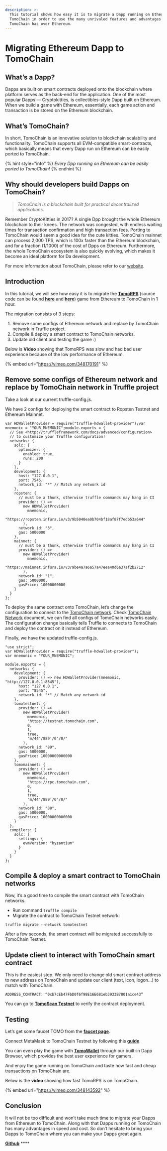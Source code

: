 ```yaml
---
description: >-
  This tutorial shows how easy it is to migrate a Dapp running on Ethereum to
  TomoChain in order to use the many unrivaled features and advantages that
  TomoChain has over Ethereum.
---
```


# Migrating Ethereum Dapp to TomoChain

## What’s a Dapp? <a id="b85e"></a>

Dapps are built on smart contracts deployed onto the blockchain where platform serves as the back-end for the application. One of the most popular Dapps — Cryptokitties, is collectibles-style Dapp built on Ethereum. When we build a game with Ethereum, essentially, each game action and transaction is be stored on the Ethereum blockchain.

## What’s TomoChain? <a id="d2b6"></a>

In short, TomoChain is an innovative solution to blockchain scalability and functionality. TomoChain supports all EVM-compatible smart-contracts, which basically means that every Dapp run on Ethereum can be easily ported to TomoChain.

{% hint style="info" %}
_Every Dpp running on Ethereum can be easily ported to TomoChain!_
{% endhint %}

## Why should developers build Dapps on TomoChain? <a id="0547"></a>

> _TomoChain is a blockchain built for practical decentralized applications._

Remember CryptoKitties in 2017? A single Dpp brought the whole Ethereum blockchain to their knees. The network was congested, with endless waiting times for transaction confirmation and high transaction fees. Porting to TomoChain would seem a good idea for the cute kitties. TomoChain mainnet can process 2,000 TPS, which is 100x faster than the Ethereum blockchain, and for a fraction \(1/1000\) of the cost of Dpps on Ethereum. Furthermore, the whole TomoChain ecosystem is also quickly evolving, which makes it become an ideal platform for Da development.

For more information about TomoChain, please refer to our [website](http://tomochain.com/).

## Introduction <a id="7e29"></a>

In this tutorial, we will see how easy it is to migrate the [**TomoRPS**](https://tomorps.online/) \(source code can be found [**here**](https://github.com/frogdevvn/tomorps-smartcontract) and [**here**](https://github.com/frogdevvn/tomorps-backend)\) game from Ethereum to TomoChain in 1 hour.

The migration consists of 3 steps:

1. Remove some configs of Ethereum network and replace by TomoChain network in Truffle project.
2. Compile & deploy a smart contract to TomoChain networks.
3. Update old client and testing the game :\)

Below is **Video** showing that TomoRPS was slow and had bad user experience because of the low performance of Ethereum.

{% embed url="https://vimeo.com/348170191" %}

## Remove some configs of Ethereum network and replace by TomoChain network in Truffle project <a id="d654"></a>

Take a look at our current truffle-config.js.

We have 2 configs for deploying the smart contract to Ropsten Testnet and Ethereum Mainnet.

```text
var HDWalletProvider = require("truffle-hdwallet-provider");var mnemonic = "YOUR_MNEMONIC";module.exports = {
  // See <http://truffleframework.com/docs/advanced/configuration>
  // to customize your Truffle configuration!
  networks: {
    solc: {
      optimizer: {
        enabled: true,
        runs: 200
      }
    },
    development: {
      host: "127.0.0.1",
      port: 7545,
      network_id: "*" // Match any network id
    },
    ropsten: {
      // must be a thunk, otherwise truffle commands may hang in CI
      provider: () =>
        new HDWalletProvider(
          mnemonic,
          "https://ropsten.infura.io/v3/9b5040ea0b704bf18af87f7edb53a644"
        ),
      network_id: "3",
      gas: 5000000
    },
    mainnet: {
      // must be a thunk, otherwise truffle commands may hang in CI
      provider: () =>
        new HDWalletProvider(
          mnemonic,
          "https://mainnet.infura.io/v3/9be4a7a6a57a47eea40d6a37af2b2712"
        ),
      network_id: "1",
      gas: 5000000,
      gasPrice: 10000000000
    }
  }
};
```

To deploy the same contract onto TomoChain, let’s change the configuration to connect to the [TomoChain network](https://docs.tomochain.com/general/networks/). Check [TomoChain Network](https://docs.tomochain.com/general/networks/) document, we can find all configs of TomoChain networks easily. The configuration change basically tells Truffle to connects to TomoChain and deploy the contract on it instead of Ethereum.

Finally, we have the updated truffle-config.js.

```text
"use strict";
var HDWalletProvider = require("truffle-hdwallet-provider");
var mnemonic = "YOUR_MNEMONIC";
  
module.exports = {
  networks: {
    development: {
      provider: () => new HDWalletProvider(mnemonic, "http://127.0.0.1:8545"),
      host: "127.0.0.1",
      port: "8545",
      network_id: "*" // Match any network id
    },
    tomotestnet: {
      provider: () =>
        new HDWalletProvider(
          mnemonic,
          "https://testnet.tomochain.com",
          0,
          1,
          true,
          "m/44'/889'/0'/0/"
        ),
      network_id: "89",
      gas: 5000000,
      gasPrice: 10000000000000
    },
    tomomainnet: {
      provider: () =>
        new HDWalletProvider(
          mnemonic,
          "https://rpc.tomochain.com",
          0,
          1,
          true,
          "m/44'/889'/0'/0/"
        ),
      network_id: "88",
      gas: 5000000,
      gasPrice: 10000000000000
    }
  },
  compilers: {
    solc: {
      settings: {
        evmVersion: "byzantium"
      }
    }
  }
};
```

## Compile & deploy a smart contract to TomoChain networks <a id="6ac5"></a>

Now, it’s a good time to compile the smart contract with TomoChain networks.

* Run command `truffle compile`
* Migrate the contract to TomoChain Testnet network:

`truffle migrate --network tomotestnet`

After a few seconds, the smart contract will be migrated successfully to TomoChain Testnet.

## Update client to interact with TomoChain smart contract <a id="ab97"></a>

This is the easiest step. We only need to change old smart contract address to new address on TomoChain and update our client \(text, icon, logon…\) to match with TomoChain.

`ADDRESS_CONTRACT: “0xb7cEb47FbD0f6f98E16E681eb3933B7801a1ce43”`

You can go to [**TomoScan Testnet**](https://scan.testnet.tomochain.com/) to verify the contract deployment.

## Testing <a id="b3ec"></a>

Let’s get some faucet TOMO from the [**faucet page**](https://faucet.testnet.tomochain.com/).

Connect MetaMask to TomoChain Testnet by following this [**guide**](https://github.com/tomochain/docs/blob/game_tutorials/get-started/wallet).

You can even play the game with [**TomoWallet**](https://docs.tomochain.com/products/tomowallet/features/) through our built-in Dapp Browser, which provides the best user experience for gamers.

And enjoy the game running on TomoChain and taste how fast and cheap transactions on TomoChain are.

Below is the **video** showing how fast TomoRPS is on TomoChain.

{% embed url="https://vimeo.com/348143592" %}

## Conclusion <a id="2a44"></a>

It will not be too difficult and won’t take much time to migrate your Dapps from Ethereum to TomoChain. Along with that Dapps running on TomoChain has many advantages in speed and cost. So don’t hesitate to bring your Dapps to TomoChain where you can make your Dapps great again.

[**Github**](https://github.com/tomochain/docs/blob/game_tutorials/docs/developers/migrate_from_ethereum.md) ****


